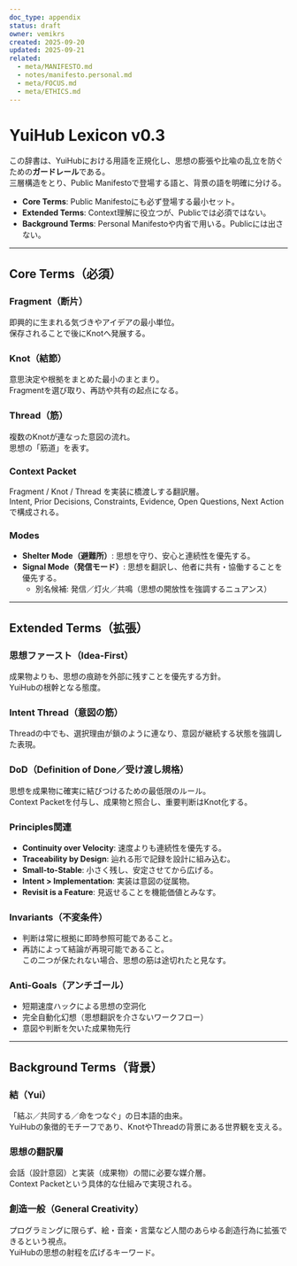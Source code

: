 ```yaml
---
doc_type: appendix
status: draft
owner: vemikrs
created: 2025-09-20
updated: 2025-09-21
related:
  - meta/MANIFESTO.md
  - notes/manifesto.personal.md
  - meta/FOCUS.md
  - meta/ETHICS.md
---
```


# YuiHub Lexicon v0.3

この辞書は、YuiHubにおける用語を正規化し、思想の膨張や比喩の乱立を防ぐための**ガードレール**である。  
三層構造をとり、Public Manifestoで登場する語と、背景の語を明確に分ける。  

- **Core Terms**: Public Manifestoにも必ず登場する最小セット。  
- **Extended Terms**: Context理解に役立つが、Publicでは必須ではない。  
- **Background Terms**: Personal Manifestoや内省で用いる。Publicには出さない。  

---

## Core Terms（必須）

### Fragment（断片）
即興的に生まれる気づきやアイデアの最小単位。  
保存されることで後にKnotへ発展する。

### Knot（結節）
意思決定や根拠をまとめた最小のまとまり。  
Fragmentを選び取り、再訪や共有の起点になる。

### Thread（筋）
複数のKnotが連なった意図の流れ。  
思想の「筋道」を表す。

### Context Packet
Fragment / Knot / Thread を実装に橋渡しする翻訳層。  
Intent, Prior Decisions, Constraints, Evidence, Open Questions, Next Action で構成される。

### Modes
- **Shelter Mode（避難所）**: 思想を守り、安心と連続性を優先する。  
- **Signal Mode（発信モード）**: 思想を翻訳し、他者に共有・協働することを優先する。  
  - 別名候補: 発信／灯火／共鳴（思想の開放性を強調するニュアンス）  

---

## Extended Terms（拡張）

### 思想ファースト（Idea-First）
成果物よりも、思想の痕跡を外部に残すことを優先する方針。  
YuiHubの根幹となる態度。

### Intent Thread（意図の筋）
Threadの中でも、選択理由が鎖のように連なり、意図が継続する状態を強調した表現。

### DoD（Definition of Done／受け渡し規格）
思想を成果物に確実に結びつけるための最低限のルール。  
Context Packetを付与し、成果物と照合し、重要判断はKnot化する。

### Principles関連
- **Continuity over Velocity**: 速度よりも連続性を優先する。  
- **Traceability by Design**: 辿れる形で記録を設計に組み込む。  
- **Small-to-Stable**: 小さく残し、安定させてから広げる。  
- **Intent > Implementation**: 実装は意図の従属物。  
- **Revisit is a Feature**: 見返せることを機能価値とみなす。  

### Invariants（不変条件）
- 判断は常に根拠に即時参照可能であること。  
- 再訪によって結論が再現可能であること。  
この二つが保たれない場合、思想の筋は途切れたと見なす。  

### Anti-Goals（アンチゴール）
- 短期速度ハックによる思想の空洞化  
- 完全自動化幻想（思想翻訳を介さないワークフロー）  
- 意図や判断を欠いた成果物先行  

---

## Background Terms（背景）

### 結（Yui）
「結ぶ／共同する／命をつなぐ」の日本語的由来。  
YuiHubの象徴的モチーフであり、KnotやThreadの背景にある世界観を支える。

### 思想の翻訳層
会話（設計意図）と実装（成果物）の間に必要な媒介層。  
Context Packetという具体的な仕組みで実現される。

### 創造一般（General Creativity）
プログラミングに限らず、絵・音楽・言葉など人間のあらゆる創造行為に拡張できるという視点。  
YuiHubの思想の射程を広げるキーワード。  
